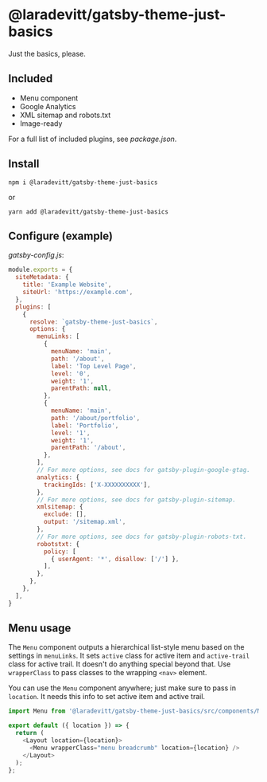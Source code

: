 # @laradevitt/gatsby-theme-just-basics

Just the basics, please.

## Included

- Menu component
- Google Analytics
- XML sitemap and robots.txt
- Image-ready

For a full list of included plugins, see *package.json*.

## Install

```cli
npm i @laradevitt/gatsby-theme-just-basics
```
or
```cli
yarn add @laradevitt/gatsby-theme-just-basics
```

## Configure (example)

*gatsby-config.js*:

```js
module.exports = {
  siteMetadata: {
    title: 'Example Website',
    siteUrl: 'https://example.com',
  },
  plugins: [
    {
      resolve: `gatsby-theme-just-basics`,
      options: {
        menuLinks: [
          {
            menuName: 'main',
            path: '/about',
            label: 'Top Level Page',
            level: '0',
            weight: '1',
            parentPath: null,
          },
          {
            menuName: 'main',
            path: '/about/portfolio',
            label: 'Portfolio',
            level: '1',
            weight: '1',
            parentPath: '/about',
          },
        ],
        // For more options, see docs for gatsby-plugin-google-gtag.
        analytics: {
          trackingIds: ['X-XXXXXXXXXX'],
        },
        // For more options, see docs for gatsby-plugin-sitemap.
        xmlsitemap: {
          exclude: [],
          output: '/sitemap.xml',
        },
        // For more options, see docs for gatsby-plugin-robots-txt.
        robotstxt: {
          policy: [
            { userAgent: '*', disallow: ['/'] },
          ],
        },
      },
    },
  ],
}
```

## Menu usage

The `Menu` component outputs a hierarchical list-style menu based on the
settings in `menuLinks`. It sets `active` class for active item and
`active-trail` class for active trail. It doesn't do anything special beyond
that. Use `wrapperClass` to pass classes to the wrapping `<nav>` element.

You can use the `Menu` component anywhere; just make sure to pass in
`location`. It needs this info to set active item and active trail.

```js
import Menu from '@laradevitt/gatsby-theme-just-basics/src/components/Menu';

export default ({ location }) => {
  return (
    <Layout location={location}>
      <Menu wrapperClass="menu breadcrumb" location={location} />
    </Layout>
  );
};
```
